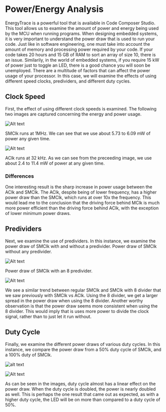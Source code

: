 # Power/Energy Analysis
EnergyTrace is a powerful tool that is available in Code Composer Studio. This tool allows us to examine the amount of power
and energy being used by the MCU when running programs. When designing embedded systems, it is very important to 
understand the power draw that is used to run your code. Just like in software engineering, one must take into account
the amount of memory and processing power required by your code. If your code takes 20 hours and 15 GB of RAM to sort an
array of size 10, there is an issue. Similarily, in the world of embedded systems, if you require 15 kW of power 
just to toggle an LED, there is a good chance you will soon be unemployed. There are a multitude of factors that can affect
the power usage of your processor. In this case, we will examine the effects of using different speed clocks, predividers,
and different duty cycles.

## Clock Speed
First, the effect of using different clock speeds is examined. The following two images are captured
concerning the energy and power usage.

![Alt text](/pictures/power_SM.png?raw=true "Power of SMClk")

SMClk runs at 1MHz. We can see that we use about 5.73 to 6.09 mW of power any given time.

![Alt text](/pictures/power_A.png?raw=true "Power of SMClk")

AClk runs at 32 kHz. As we can see from the preceeding image, we use about 2.4 to 11.4 mW of power at any given time.

### Differences
One interesting result is the sharp increase in power usage between the AClk and SMClk. The AClk, despite being of lower 
frequency, has a higher power draw than the SMClk, which runs at over 10x the frequency. This would lead me to the conclusion
that the driving force behind MClk is much more power efficient than the driving force behind AClk, with the exception
of lower minimum power draws.

## Predividers
Next, we examine the use of predividers. In this instance, we examine the power draw of SMClk with and without a predivider.
Power draw of SMClk without any predivider.

![Alt text](/pictures/power_SM.png?raw=true "Power of SMClk")

Power draw of SMClk with an 8 predivider.

![Alt text](/pictures/power_SM_8.png?raw=true "Power of SMClk with 8 divider")

We see a similar trend between regular SMClk and SMClk with 8 divider that we saw previously with SMClk vs AClk.
Using the 8 divider, we get a larger spread in the power draw when using the 8 divider. Another worthy observation
is that the power draw seems more consistent when using the 8 divider. This would imply that is uses more power 
to divide the clock signal, rather than to just let it run without.

## Duty Cycle
Finally, we examine the different power draws of various duty cycles. In this instance, we compare the 
power draw from a 50% duty cycle of SMClk, and a 100% duty of SMClk.

![alt text](https://github.com/RU09342/lab-4-timers-and-pwm-patelk6/tree/master/Advanced%20work/pictures/power_SM.PNG "Power of SMClk")

![Alt text](/pictures/power_SM_100p.png?raw=true "Power of SMClk")

As can be seen in the images, duty cycle almost has a linear effect on the power draw. When the duty cycle is doubled,
the power is nearly doubled as well. This is perhaps the one result that came out as expected, as with a higher duty cycle,
the LED will be on more than compared to a duty cycle of 50%.

